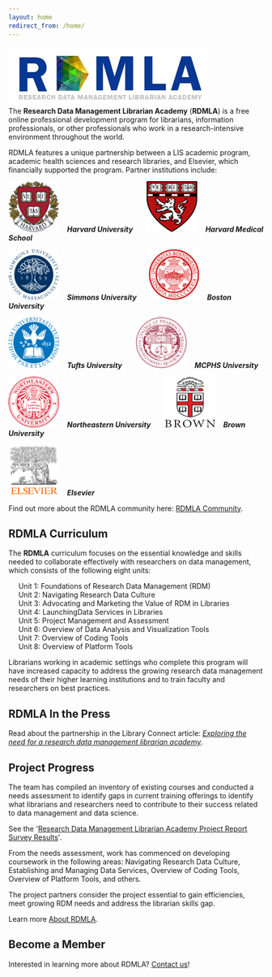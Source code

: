 ```yaml
---
layout: home
redirect_from: /home/
---
```


<img src="images/RDMLA-logo.jpg" alt="RDMLA Logo"> <br>
The **Research Data Management Librarian Academy** (**RDMLA**) is a free online professional development program for librarians, information professionals, or other professionals who work in a research-intensive environment throughout the world. 

RDMLA features a unique partnership between a LIS academic program, academic health sciences and research libraries, and Elsevier, which financially supported the program. Partner institutions include: <br>

<img src="images/harvard.png" alt="Harvard Logo" style="width:100px;height:100px;"> &nbsp;&nbsp;&nbsp;***Harvard University*** &nbsp;&nbsp; &nbsp;&nbsp; 
<img src="images/harvard-medical-school.png" alt="Harvard Medical School Logo" style="width:100px;height:100px;"> &nbsp;&nbsp;&nbsp;***Harvard Medical School*** <br>

<img src="images/simmons.png" alt="Simmons Logo" style="width:100px;height:100px;"> &nbsp;&nbsp;&nbsp;***Simmons University***&nbsp;&nbsp; &nbsp;&nbsp; 
<img src="images/boston.png" alt="Boston Logo" style="width:100px;height:100px;"> &nbsp;&nbsp;&nbsp;***Boston University*** <br>

<img src="images/tufts.png" alt="Tufts Logo" style="width:100px;height:100px;"> &nbsp;&nbsp;&nbsp;***Tufts University***  &nbsp;&nbsp;&nbsp; &nbsp;
<img src="images/mcphs.png" alt="MCPHS Logo" style="width:100px;height:100px;"> &nbsp;&nbsp;&nbsp;***MCPHS University***<br>

<img src="images/northeastern.png" alt="Northeastern Logo" style="width:100px;height:100px;"> &nbsp;&nbsp;&nbsp;***Northeastern University*** &nbsp;&nbsp;&nbsp; &nbsp;
<img src="images/brown.png" alt="Brown Logo" style="width:100px;height:100px;"> &nbsp;&nbsp;&nbsp;***Brown University***<br>

<img src="images/elsevier.png" alt="Elsevier Logo" style="width:100px;height:100px;"> &nbsp;&nbsp;&nbsp;***Elsevier***<br>

Find out more about the RDMLA community here: <a href="https://rdmla.github.io/home/partners/">RDMLA Community</a>.

## RDMLA Curriculum
The **RDMLA** curriculum focuses on the essential knowledge and skills needed to collaborate effectively with researchers on data management, which consists of the following eight units: 

&nbsp;&nbsp;&nbsp;&nbsp;&nbsp;Unit 1: Foundations of Research Data Management (RDM) <br>
&nbsp;&nbsp;&nbsp;&nbsp;&nbsp;Unit 2: Navigating Research Data Culture <br>
&nbsp;&nbsp;&nbsp;&nbsp;&nbsp;Unit 3: Advocating and Marketing the Value of RDM in Libraries <br>
&nbsp;&nbsp;&nbsp;&nbsp;&nbsp;Unit 4: LaunchingData Services in Libraries <br>
&nbsp;&nbsp;&nbsp;&nbsp;&nbsp;Unit 5: Project Management and Assessment <br>
&nbsp;&nbsp;&nbsp;&nbsp;&nbsp;Unit 6: Overview of Data Analysis and Visualization Tools <br>
&nbsp;&nbsp;&nbsp;&nbsp;&nbsp;Unit 7: Overview of Coding Tools <br>
&nbsp;&nbsp;&nbsp;&nbsp;&nbsp;Unit 8: Overview of Platform Tools <br>

Librarians working in academic settings who complete this program will have increased capacity to address the growing research data management needs of their higher learning institutions and to train faculty and researchers on best practices.
 

## RDMLA In the Press

Read about the partnership in the Library Connect article: <i><a href="https://libraryconnect.elsevier.com/articles/exploring-need-research-data-management-librarian-academy">Exploring the need for a research data management librarian academy</a></i>.

## Project Progress

The team has compiled an inventory of existing courses and conducted a needs assessment to identify gaps in current training offerings to identify what librarians and researchers need to contribute to their success related to data management and data science. 

See the '<a href="https://rdmla.github.io/home/about/">Research Data Management Librarian Academy Project Report Survey Results</a>'.

From the needs assessment, work has commenced on developing coursework in the following areas: Navigating Research Data Culture, Establishing and Managing Data Services, Overview of Coding Tools, Overview of Platform Tools, and others. 

The project partners consider the project essential to gain efficiencies, meet growing RDM needs and address the librarian skills gap.

Learn more <a href="https://rdmla.github.io/about/">About RDMLA</a>.


## Become a Member

Interested in learning more about RDMLA? <a href="https://rdmla.github.io/contact/">Contact us</a>!
